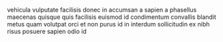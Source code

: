 vehicula vulputate facilisis donec in accumsan a sapien a phasellus maecenas
quisque quis facilisis euismod id condimentum convallis blandit metus quam
volutpat orci et non purus id in interdum sollicitudin ex nibh risus posuere
sapien odio id